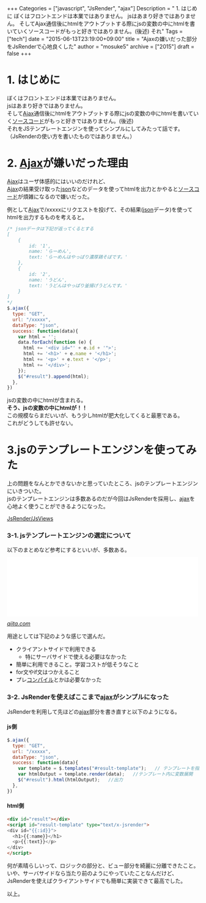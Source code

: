 +++
Categories = ["javascript", "JsRender", "ajax"]
Description = " 1. はじめに  ぼくはフロントエンドは本業ではありません。 jsはあまり好きではありません。 そしてAjax通信後にhtmlをアウトプットする際にjsの変数の中にhtmlを書いていくソースコードがもっと好きではありません。(後述) それ"
Tags = ["tech"]
date = "2015-06-13T23:19:00+09:00"
title = "Ajaxの嫌いだった部分をJsRenderで心地良くした"
author = "mosuke5"
archive = ["2015"]
draft = false
+++

<body>
<h1>1. はじめに</h1>

<p>ぼくはフロントエンドは本業ではありません。<br>
jsはあまり好きではありません。<br>
そして<a class="keyword" href="http://d.hatena.ne.jp/keyword/Ajax">Ajax</a>通信後にhtmlをアウトプットする際にjsの変数の中にhtmlを書いていく<a class="keyword" href="http://d.hatena.ne.jp/keyword/%A5%BD%A1%BC%A5%B9%A5%B3%A1%BC%A5%C9">ソースコード</a>がもっと好きではありません。(後述)<br>
それをJSテンプレートエンジンを使ってシンプルにしてみたって話です。
（JsRenderの使い方を書いたものではありません。）</p>

<h1>2. <a class="keyword" href="http://d.hatena.ne.jp/keyword/Ajax">Ajax</a>が嫌いだった理由</h1>

<p><a class="keyword" href="http://d.hatena.ne.jp/keyword/Ajax">Ajax</a>はユーザ体感的にはいいのだけれど、<br>
<a class="keyword" href="http://d.hatena.ne.jp/keyword/Ajax">Ajax</a>の結果受け取った<a class="keyword" href="http://d.hatena.ne.jp/keyword/json">json</a>などのデータを使ってhtmlを出力とかやると<a class="keyword" href="http://d.hatena.ne.jp/keyword/%A5%BD%A1%BC%A5%B9%A5%B3%A1%BC%A5%C9">ソースコード</a>が煩雑になるので嫌いだった。</p>

<p>例として<a class="keyword" href="http://d.hatena.ne.jp/keyword/Ajax">Ajax</a>で/xxxxxにリクエストを投げて、その結果(<a class="keyword" href="http://d.hatena.ne.jp/keyword/json">json</a>データ)を使ってhtmlを出力するものを考えると。</p>

```javascript
/* jsonデータは下記が返ってくるとする
[
    {
        id: '1',
        name: 'らーめん',
        text: 'らーめんはやっぱり濃厚鶏そばです。'
    },
    {
        id: '2',
        name: 'うどん',
        text: 'うどんはやっぱり釜揚げうどんです。'
    }
]
*/
$.ajax({
  type: "GET",
  url: "/xxxxx",
  dataType: "json",
  success: function(data){
    var html = '';
    data.forEach(function (e) {
      html += '<div id="' + e.id + '">';
      html += '<h1>' + e.name + '</h1>';
      html += '<p>' + e.text + '</p>';
      html += '</div>';
    });
    $("#result").append(html);
  },
})
```


<p>jsの変数の中にhtmlが含まれる。<br>
<b>そう、jsの変数の中にhtmlが！！</b><br>
この規模ならまだいいが、もう少しhtmlが肥大化してくると最悪である。<br>
これがどうしても許せない。</p>

<h1>3.jsのテンプレートエンジンを使ってみた</h1>

<p>上の問題をなんとかできないかと思っていたところ、jsのテンプレートエンジンにいきついた。<br>
jsのテンプレートエンジンは多数あるのだが今回はJsRenderを採用し、<a class="keyword" href="http://d.hatena.ne.jp/keyword/ajax">ajax</a>を心地よく使うことができるようになった。</p>

<p><a href="http://www.jsviews.com/">JsRender/JsViews</a></p>

<h3>3-1. jsテンプレートエンジンの選定について</h3>

<p>以下のまとめなど参考にするといいが、多数ある。
<iframe src="//hatenablog-parts.com/embed?url=http%3A%2F%2Fqiita.com%2FKumamon%2Fitems%2F7db7c8f5e5ace3b40874" title="JavaScriptテンプレートエンジンまとめ - Qiita" class="embed-card embed-webcard" scrolling="no" frameborder="0" style="display: block; width: 100%; height: 155px; max-width: 500px; margin: 10px 0px;"><a href="http://qiita.com/Kumamon/items/7db7c8f5e5ace3b40874">JavaScriptテンプレートエンジンまとめ - Qiita</a></iframe><cite class="hatena-citation"><a href="http://qiita.com/Kumamon/items/7db7c8f5e5ace3b40874">qiita.com</a></cite></p>

<p>用途としては下記のような感じで選んだ。</p>

<ul>
<li>クライアントサイドで利用できる

<ul>
<li>特にサーバサイドで使える必要はなかった</li>
</ul>
</li>
<li>簡単に利用できること。学習コストが低そうなこと</li>
<li>for文やif文はつかえること</li>
<li>プレ<a class="keyword" href="http://d.hatena.ne.jp/keyword/%A5%B3%A5%F3%A5%D1%A5%A4%A5%EB">コンパイル</a>とかは必要なかった</li>
</ul>


<h3>3-2. JsRenderを使えばここまで<a class="keyword" href="http://d.hatena.ne.jp/keyword/ajax">ajax</a>がシンプルになった</h3>

<p>JsRenderを利用して先ほどの<a class="keyword" href="http://d.hatena.ne.jp/keyword/ajax">ajax</a>部分を書き直すと以下のようになる。</p>

<h4>js側</h4>

```javascript
$.ajax({
  type: "GET",
  url: "/xxxxx",
  dataType: "json",
  success: function(data){
    var template = $.templates("#result-template");   // テンプレートを指定
    var htmlOutput = template.render(data);   //テンプレート内に変数展開
    $("#result").html(htmlOutput);   //出力
  },
})
```


<h4>html側</h4>

```html
<div id="result"></div>
<script id="result-template" type="text/x-jsrender">
<div id="{{:id}}">
  <h1>{{:name}}</h1>
  <p>{{:text}}</p>
</div>
</script>
```


<p>何が素晴らしいって、ロジックの部分と、ビュー部分を綺麗に分離できたこと。<br>
いや、サーバサイドなら当たり前のようにやっていたことなんだけど、<br>
JsRenderを使えばクライアントサイドでも簡単に実装できて最高でした。</p>

<p>以上。</p>
</body>
